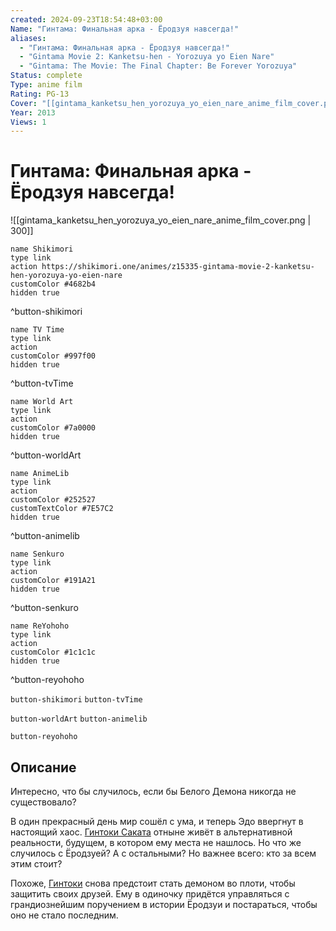 ```yaml
---
created: 2024-09-23T18:54:48+03:00
Name: "Гинтама: Финальная арка - Ёродзуя навсегда!"
aliases:
  - "Гинтама: Финальная арка - Ёродзуя навсегда!"
  - "Gintama Movie 2: Kanketsu-hen - Yorozuya yo Eien Nare"
  - "Gintama: The Movie: The Final Chapter: Be Forever Yorozuya"
Status: complete
Type: anime film
Rating: PG-13
Cover: "[[gintama_kanketsu_hen_yorozuya_yo_eien_nare_anime_film_cover.png]]"
Year: 2013
Views: 1
---
```


# Гинтама: Финальная арка - Ёродзуя навсегда!

![[gintama_kanketsu_hen_yorozuya_yo_eien_nare_anime_film_cover.png | 300]]

```button
name Shikimori
type link
action https://shikimori.one/animes/z15335-gintama-movie-2-kanketsu-hen-yorozuya-yo-eien-nare
customColor #4682b4
hidden true
```
^button-shikimori

```button
name TV Time
type link
action 
customColor #997f00
hidden true
```
^button-tvTime

```button
name World Art
type link
action 
customColor #7a0000
hidden true
```
^button-worldArt

```button
name AnimeLib
type link
action 
customColor #252527
customTextColor #7E57C2
hidden true
```
^button-animelib

```button
name Senkuro
type link
action 
customColor #191A21
hidden true
```
^button-senkuro

```button
name ReYohoho
type link
action 
customColor #1c1c1c
hidden true
```
^button-reyohoho



`button-shikimori` `button-tvTime`

`button-worldArt` `button-animelib`

`button-reyohoho`

## Описание

Интересно, что бы случилось, если бы Белого Демона никогда не существовало?

В один прекрасный день мир сошёл с ума, и теперь Эдо ввергнут в настоящий хаос. [Гинтоки Саката](https://shikimori.one/characters/672-gintoki-sakata) отныне живёт в альтернативной реальности, будущем, в котором ему места не нашлось. Но что же случилось с Ёродзуей? А с остальными? Но важнее всего: кто за всем этим стоит?

Похоже, [Гинтоки](https://shikimori.one/characters/672-gintoki-sakata) снова предстоит стать демоном во плоти, чтобы защитить своих друзей. Ему в одиночку придётся управляться с грандиознейшим поручением в истории Ёродзуи и постараться, чтобы оно не стало последним.
